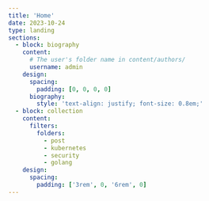 ```yaml
---
title: 'Home'
date: 2023-10-24
type: landing
sections:
  - block: biography
    content:
      # The user's folder name in content/authors/
      username: admin
    design:
      spacing:
        padding: [0, 0, 0, 0]
      biography:
        style: 'text-align: justify; font-size: 0.8em;'
  - block: collection
    content:
      filters:
        folders:
          - post
          - kubernetes
          - security
          - golang
    design:
      spacing:
        padding: ['3rem', 0, '6rem', 0]
---
```

